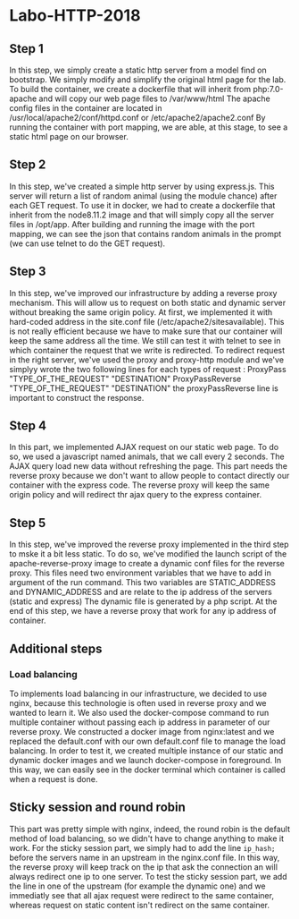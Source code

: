 # Labo-HTTP-2018
## Step 1 
In this step, we simply create a static http server from a model find on bootstrap. We simply modify and simplify the original html page for the lab.
To build the container, we create a dockerfile that will inherit from php:7.0-apache and will copy our web page files to /var/www/html
The apache config files in the container are located in /usr/local/apache2/conf/httpd.conf or /etc/apache2/apache2.conf
By running the container with port mapping, we are able, at this stage, to see a static html page on our browser.

## Step 2 
In this step, we've created a simple http server by using express.js. This server will return a list of random animal (using the module chance) after each GET request.
To use it in docker, we had to create a dockerfile that inherit from the node8.11.2 image and that will simply copy all the server files in /opt/app.
After building and running the image with the port mapping, we can see the json that contains random animals in the prompt (we can use telnet to do the GET request).

## Step 3 
In this step, we've improved our infrastructure by adding a reverse proxy mechanism. This will allow us to request on both static and dynamic server without breaking the same origin policy.
At first, we implemented it with hard-coded address in the site.conf file (/etc/apache2/sitesavailable). This is not really efficient because we have to make sure that our container will keep the same address all the time.
We still can test it with telnet to see in which container the request that we write is redirected.
To redirect request in the right server, we've used the proxy and proxy-http module and we've simplyy wrote the two following lines for each types of request : 
ProxyPass "TYPE_OF_THE_REQUEST" "DESTINATION"
ProxyPassReverse "TYPE_OF_THE_REQUEST" "DESTINATION"
the proxyPassReverse line is important to construct the response.

## Step 4 
In this part, we implemented AJAX request on our static web page. To do so, we used a javascript named animals, that we call every 2 seconds.
The AJAX query load new data without refreshing the page. This part needs the reverse proxy because we don't want to allow people to contact directly our container with the express code.
The reverse proxy will keep the same origin policy and will redirect thr ajax query to the express container.


## Step 5 
In this step, we've improved the reverse proxy implemented in the third step to mske it a bit less static.
To do so, we've modified the launch script of the apache-reverse-proxy image to create a dynamic conf files for the reverse proxy.
This files need two environment variables that we have to add in argument of the run command.
This two variables are STATIC_ADDRESS and DYNAMIC_ADDRESS and are relate to the ip address of the servers (static and express)
The dynamic file is generated by a php script.
At the end of this step, we have a reverse proxy that work for any ip address of container.

## Additional steps 

### Load balancing 
To implements load balancing in our infrastructure, we decided to use nginx, because this technologie is often used in reverse proxy and we wanted to learn it.
We also used the docker-compose command to run multiple container without passing each ip address in parameter of our reverse proxy.
We constructed a docker image from nginx:latest and we replaced the default.conf with our own default.conf file to manage the load balancing.
In order to test it, we created multiple instance of our static and dynamic docker images and we launch docker-compose in foreground. 
In this way, we can easily see in the docker terminal which container is called when a request is done.

## Sticky session and round robin 
This part was pretty simple with nginx, indeed, the round robin is the default method of load balancing, so we didn't have to change anything to make it work.
For the sticky session part, we simply had to add the line `ip_hash;` before the servers name in an upstream in the nginx.conf file. In this way, the reverse proxy will keep track on the ip that ask the connection an will always redirect one ip to one server.
To test the sticky session part, we add the line in one of the upstream (for example the dynamic one) and we immediatly see that all ajax request were redirect to the same container, whereas request on static content isn't redirect on the same container.